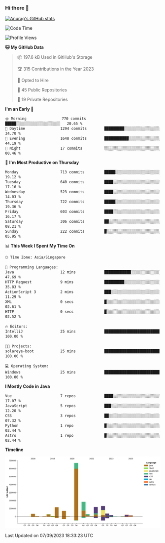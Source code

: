 ### Hi there 👋

[![Anurag's GitHub stats](https://github-readme-stats.vercel.app/api?username=xiumu2017&show_icons=true&theme=radical)](https://github.com/anuraghazra/github-readme-stats)

<!--
**xiumu2017/xiumu2017** is a ✨ _special_ ✨ repository because its `README.md` (this file) appears on your GitHub profile.

Here are some ideas to get you started:

- 🔭 I’m currently working on ...
- 🌱 I’m currently learning ...
- 👯 I’m looking to collaborate on ...
- 🤔 I’m looking for help with ...
- 💬 Ask me about ...
- 📫 How to reach me: ...
- 😄 Pronouns: ...
- ⚡ Fun fact: ...
-->

<!--START_SECTION:waka-->
![Code Time](http://img.shields.io/badge/Code%20Time-1%2C684%20hrs%2030%20mins-blue)

![Profile Views](http://img.shields.io/badge/Profile%20Views-0-blue)

**🐱 My GitHub Data** 

> 📦 197.6 kB Used in GitHub's Storage 
 > 
> 🏆 315 Contributions in the Year 2023
 > 
> 💼 Opted to Hire
 > 
> 📜 45 Public Repositories 
 > 
> 🔑 19 Private Repositories 
 > 
**I'm an Early 🐤** 

```text
🌞 Morning                770 commits         █████░░░░░░░░░░░░░░░░░░░░   20.65 % 
🌆 Daytime                1294 commits        █████████░░░░░░░░░░░░░░░░   34.70 % 
🌃 Evening                1648 commits        ███████████░░░░░░░░░░░░░░   44.19 % 
🌙 Night                  17 commits          ░░░░░░░░░░░░░░░░░░░░░░░░░   00.46 % 
```
📅 **I'm Most Productive on Thursday** 

```text
Monday                   713 commits         █████░░░░░░░░░░░░░░░░░░░░   19.12 % 
Tuesday                  640 commits         ████░░░░░░░░░░░░░░░░░░░░░   17.16 % 
Wednesday                523 commits         ████░░░░░░░░░░░░░░░░░░░░░   14.03 % 
Thursday                 722 commits         █████░░░░░░░░░░░░░░░░░░░░   19.36 % 
Friday                   603 commits         ████░░░░░░░░░░░░░░░░░░░░░   16.17 % 
Saturday                 306 commits         ██░░░░░░░░░░░░░░░░░░░░░░░   08.21 % 
Sunday                   222 commits         █░░░░░░░░░░░░░░░░░░░░░░░░   05.95 % 
```


📊 **This Week I Spent My Time On** 

```text
🕑︎ Time Zone: Asia/Singapore

💬 Programming Languages: 
Java                     12 mins             ████████████░░░░░░░░░░░░░   47.69 % 
HTTP Request             9 mins              █████████░░░░░░░░░░░░░░░░   35.83 % 
ActionScript 3           2 mins              ███░░░░░░░░░░░░░░░░░░░░░░   11.29 % 
XML                      0 secs              █░░░░░░░░░░░░░░░░░░░░░░░░   02.61 % 
HTTP                     0 secs              █░░░░░░░░░░░░░░░░░░░░░░░░   02.52 % 

🔥 Editors: 
IntelliJ                 25 mins             █████████████████████████   100.00 % 

🐱‍💻 Projects: 
solareye-boot            25 mins             █████████████████████████   100.00 % 

💻 Operating System: 
Windows                  25 mins             █████████████████████████   100.00 % 
```

**I Mostly Code in Java** 

```text
Vue                      7 repos             ████░░░░░░░░░░░░░░░░░░░░░   17.07 % 
JavaScript               5 repos             ███░░░░░░░░░░░░░░░░░░░░░░   12.20 % 
CSS                      3 repos             ██░░░░░░░░░░░░░░░░░░░░░░░   07.32 % 
Python                   1 repo              █░░░░░░░░░░░░░░░░░░░░░░░░   02.44 % 
Astro                    1 repo              █░░░░░░░░░░░░░░░░░░░░░░░░   02.44 % 
```



**Timeline**

![Lines of Code chart](https://raw.githubusercontent.com/xiumu2017/xiumu2017/main/assets/bar_graph.png)


 Last Updated on 07/09/2023 18:33:23 UTC
<!--END_SECTION:waka-->
